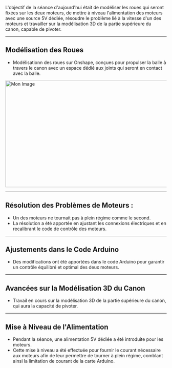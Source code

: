 
L'objectif de la séance d'aujourd'hui était de modéliser les roues qui seront fixées sur les deux moteurs, de mettre à niveau l'alimentation des moteurs avec une source 5V dédiée, résoudre le problème lié à la vitesse d'un des moteurs et travailler sur la modélisation 3D de la partie supérieure du canon, capable de pivoter.

---

## Modélisation des Roues 

- Modélisationn des roues sur Onshape, conçues pour propulser la balle à travers le canon avec un espace dédié aux joints qui seront en contact avec la balle.
<img src="https://github.com/hamza-haddoury/TheDestroyer/assets/66840168/f1713fae-8eab-4778-91ca-39a14f10c2f2" alt="Mon Image" width="607" height="333">


---

## Résolution des Problèmes de Moteurs :

- Un des moteurs ne tournait pas à plein régime comme le second.
- La résolution a été apportée en ajustant les connexions électriques et en recalibrant le code de contrôle des moteurs.

---

## Ajustements dans le Code Arduino 

- Des modifications ont été apportées dans le code Arduino pour garantir un contrôle équilibré et optimal des deux moteurs.

---

## Avancées sur la Modélisation 3D du Canon 

- Travail en cours sur la modélisation 3D de la partie supérieure du canon, qui aura la capacité de pivoter.

---

## Mise à Niveau de l'Alimentation 

- Pendant la séance, une alimentation 5V dédiée a été introduite pour les moteurs.
- Cette mise à niveau a été effectuée pour fournir le courant nécessaire aux moteurs afin de leur permettre de tourner à plein régime, comblant ainsi la limitation de courant de la carte Arduino.

